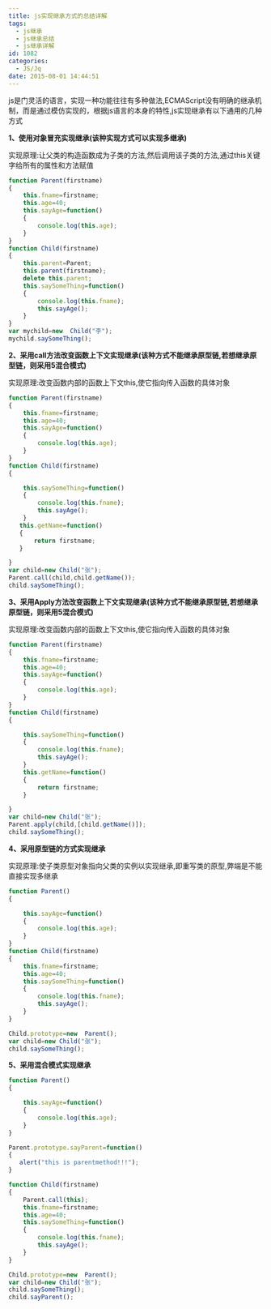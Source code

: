 ```yaml
---
title: js实现继承方式的总结详解
tags:
  - js继承
  - js继承总结
  - js继承详解
id: 1082
categories:
  - JS/Jq
date: 2015-08-01 14:44:51
---
```


js是门灵活的语言，实现一种功能往往有多种做法,ECMAScript没有明确的继承机制，而是通过模仿实现的，根据js语言的本身的特性,js实现继承有以下通用的几种方式

**1、使用对象冒充实现继承(该种实现方式可以实现多继承)**

实现原理:让父类的构造函数成为子类的方法,然后调用该子类的方法,通过this关键字给所有的属性和方法赋值
```javascript
function Parent(firstname)
{
    this.fname=firstname;
    this.age=40;
    this.sayAge=function()
    {
        console.log(this.age);
    }
}
function Child(firstname)
{
    this.parent=Parent;
    this.parent(firstname);
    delete this.parent;
    this.saySomeThing=function()
    {
        console.log(this.fname);
        this.sayAge();
    }
}
var mychild=new  Child("李");
mychild.saySomeThing();
```

**2、采用call方法改变函数上下文实现继承(该种方式不能继承原型链,若想继承原型链，则采用5混合模式)**

实现原理:改变函数内部的函数上下文this,使它指向传入函数的具体对象
```javascript
function Parent(firstname)
{
    this.fname=firstname;
    this.age=40;
    this.sayAge=function()
    {
        console.log(this.age);
    }
}
function Child(firstname)
{

    this.saySomeThing=function()
    {
        console.log(this.fname);
        this.sayAge();
    }
   this.getName=function()
   {
       return firstname;
   }

}
var child=new Child("张");
Parent.call(child,child.getName());
child.saySomeThing();
```

**3、采用Apply方法改变函数上下文实现继承(该种方式不能继承原型链,若想继承原型链，则采用5混合模式)**

实现原理:改变函数内部的函数上下文this,使它指向传入函数的具体对象
```javascript
function Parent(firstname)
{
    this.fname=firstname;
    this.age=40;
    this.sayAge=function()
    {
        console.log(this.age);
    }
}
function Child(firstname)
{

    this.saySomeThing=function()
    {
        console.log(this.fname);
        this.sayAge();
    }
    this.getName=function()
    {
        return firstname;
    }

}
var child=new Child("张");
Parent.apply(child,[child.getName()]);
child.saySomeThing();
```

**4、采用原型链的方式实现继承**

实现原理:使子类原型对象指向父类的实例以实现继承,即重写类的原型,弊端是不能直接实现多继承
```javascript
function Parent()
{

    this.sayAge=function()
    {
        console.log(this.age);
    }
}
function Child(firstname)
{
    this.fname=firstname;
    this.age=40;
    this.saySomeThing=function()
    {
        console.log(this.fname);
        this.sayAge();
    }
}

Child.prototype=new  Parent();
var child=new Child("张");
child.saySomeThing();
```

**5、采用混合模式实现继承**
```javascript
function Parent()
{

    this.sayAge=function()
    {
        console.log(this.age);
    }
}

Parent.prototype.sayParent=function()
{
   alert("this is parentmethod!!!");
}

function Child(firstname)
{
    Parent.call(this);
    this.fname=firstname;
    this.age=40;
    this.saySomeThing=function()
    {
        console.log(this.fname);
        this.sayAge();
    }
}

Child.prototype=new  Parent();
var child=new Child("张");
child.saySomeThing();
child.sayParent();
```
&nbsp;